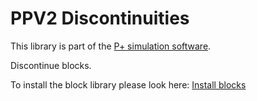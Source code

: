 # PPV2 Discontinuities
This library is part of the [P+ simulation software](https://github.com/Mynogs/PPV2-Simulation-System).

Discontinue blocks.

To install the block library please look here: [Install blocks](https://github.com/Mynogs/PPV2-Simulation-System/blob/master/README.md#install-blocks)
